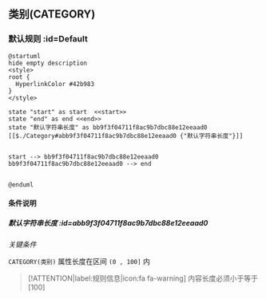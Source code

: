 ## 类别(CATEGORY) <!-- {docsify-ignore-all} -->

   

### 默认规则 :id=Default

```plantuml
@startuml
hide empty description
<style>
root {
  HyperlinkColor #42b983
}
</style>

state "start" as start  <<start>>
state "end" as end <<end>>
state "默认字符串长度" as bb9f3f04711f8ac9b7dbc88e12eeaad0 [[$./Category#abb9f3f04711f8ac9b7dbc88e12eeaad0 {"默认字符串长度"}]]


start --> bb9f3f04711f8ac9b7dbc88e12eeaad0 
bb9f3f04711f8ac9b7dbc88e12eeaad0 --> end 


@enduml
```

#### 条件说明

##### 默认字符串长度 :id=abb9f3f04711f8ac9b7dbc88e12eeaad0


*关键条件*


`CATEGORY(类别)` 属性长度在区间 `(0 , 100]` 内

> [!ATTENTION|label:规则信息|icon:fa fa-warning]
> 内容长度必须小于等于[100]







